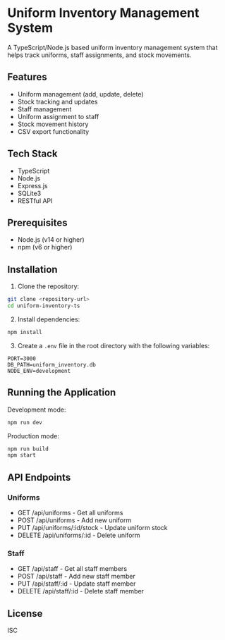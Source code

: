 # Uniform Inventory Management System

A TypeScript/Node.js based uniform inventory management system that helps track uniforms, staff assignments, and stock movements.

## Features

- Uniform management (add, update, delete)
- Stock tracking and updates
- Staff management
- Uniform assignment to staff
- Stock movement history
- CSV export functionality

## Tech Stack

- TypeScript
- Node.js
- Express.js
- SQLite3
- RESTful API

## Prerequisites

- Node.js (v14 or higher)
- npm (v6 or higher)

## Installation

1. Clone the repository:
```bash
git clone <repository-url>
cd uniform-inventory-ts
```

2. Install dependencies:
```bash
npm install
```

3. Create a `.env` file in the root directory with the following variables:
```
PORT=3000
DB_PATH=uniform_inventory.db
NODE_ENV=development
```

## Running the Application

Development mode:
```bash
npm run dev
```

Production mode:
```bash
npm run build
npm start
```

## API Endpoints

### Uniforms
- GET /api/uniforms - Get all uniforms
- POST /api/uniforms - Add new uniform
- PUT /api/uniforms/:id/stock - Update uniform stock
- DELETE /api/uniforms/:id - Delete uniform

### Staff
- GET /api/staff - Get all staff members
- POST /api/staff - Add new staff member
- PUT /api/staff/:id - Update staff member
- DELETE /api/staff/:id - Delete staff member

## License

ISC 